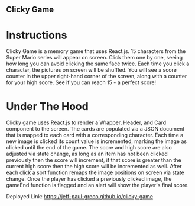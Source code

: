## Clicky Game

# Instructions

Clicky Game is a memory game that uses React.js. 15 characters from the Super Mario series will appear on screen. Click them one by one, seeing how long you can avoid clicking the same face twice. Each time you click a character, the pictures on screen will be shuffled. You will see a score counter in the upper right-hand corner of the screen, along with a counter for your high score. See if you can reach 15 - a perfect score!

# Under The Hood

Clicky game uses React.js to render a Wrapper, Header, and Card component to the screen. The cards are populated via a JSON document that is mapped to each card with a corresponding character. Each time a new image is clicked its count value is incremented, marking the image as clicked until the end of the game. The score and high score are also adjusted via state change, as long as an item has not been clicked previously then the score will increment, if that score is greater than the current high score then the high score will be incremented as well. After each click a sort function remaps the image positions on screen via state change. Once the player has clicked a previously clicked image, the gameEnd function is flagged and an alert will show the player's final score.

Deployed Link: https://jeff-paul-greco.github.io/clicky-game